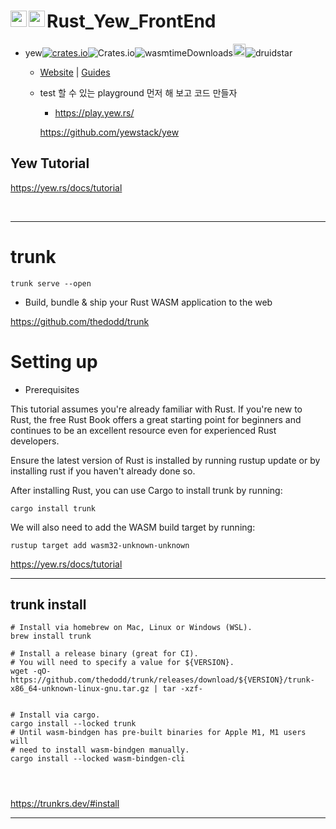 # Rust_Yew_FrontEnd<a href="https://yew.rs/"><img align="left" alt="rustyew" width="26px" src="https://user-images.githubusercontent.com/67513038/227089073-47d3e238-107f-4545-bf41-9d6c24951f35.png" /></a><a href="https://www.rust-lang.org/"><img align="left" alt="rust1" width="26px" src="https://user-images.githubusercontent.com/67513038/213436632-820a1675-98d9-4626-979d-be63c60cdcb7.png" /></a>

- yew[![crates.io](https://img.shields.io/crates/v/yew.svg)](https://crates.io/crates/yew)![Crates.io](https://img.shields.io/crates/l/yew)![wasmtimeDownloads](https://img.shields.io/crates/d/yew.svg)<a href="https://github.com/yewstack/yew"><img alt="githubicon" width="20px" src="https://user-images.githubusercontent.com/67513038/218287708-001511d7-1cce-42d3-92d2-4a61193b38f0.png" /></a>![druidstar](https://img.shields.io/github/stars/yewstack/yew.svg)

  - <p dir="auto"><a href="https://yew.rs/" rel="nofollow">Website</a> | <a href="https://yew.rs/docs/getting-started/introduction" rel="nofollow">Guides</a>

  - test 할 수 있는 playground 먼저 해 보고 코드 만들자

    - https://play.yew.rs/

    https://github.com/yewstack/yew

## Yew Tutorial

https://yew.rs/docs/tutorial

<br>

<hr>

# trunk

```
trunk serve --open
```


- Build, bundle & ship your Rust WASM application to the web

https://github.com/thedodd/trunk


# Setting up

- Prerequisites

This tutorial assumes you're already familiar with Rust. If you're new to Rust, the free Rust Book offers a great starting point for beginners and continues to be an excellent resource even for experienced Rust developers.

Ensure the latest version of Rust is installed by running rustup update or by installing rust if you haven't already done so.

After installing Rust, you can use Cargo to install trunk by running:

```
cargo install trunk
```

We will also need to add the WASM build target by running:

```
rustup target add wasm32-unknown-unknown
```

https://yew.rs/docs/tutorial

<hr>

## trunk install

```
# Install via homebrew on Mac, Linux or Windows (WSL).
brew install trunk

# Install a release binary (great for CI).
# You will need to specify a value for ${VERSION}.
wget -qO- https://github.com/thedodd/trunk/releases/download/${VERSION}/trunk-x86_64-unknown-linux-gnu.tar.gz | tar -xzf-


# Install via cargo.
cargo install --locked trunk
# Until wasm-bindgen has pre-built binaries for Apple M1, M1 users will
# need to install wasm-bindgen manually.
cargo install --locked wasm-bindgen-cli




```

https://trunkrs.dev/#install

<hr>
